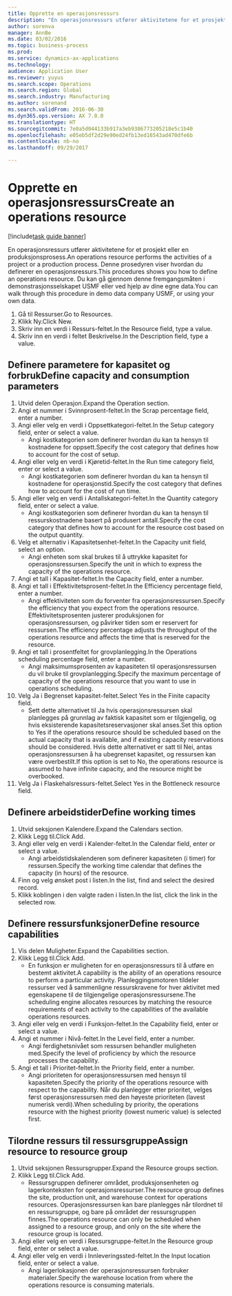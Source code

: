 ```yaml
--- 
title: Opprette en operasjonsressurs
description: "En operasjonsressurs utfører aktivitetene for et prosjekt eller en produksjonsprosess."
author: sorenva
manager: AnnBe
ms.date: 03/02/2016
ms.topic: business-process
ms.prod: 
ms.service: dynamics-ax-applications
ms.technology: 
audience: Application User
ms.reviewer: yuyus
ms.search.scope: Operations
ms.search.region: Global
ms.search.industry: Manufacturing
ms.author: sorenand
ms.search.validFrom: 2016-06-30
ms.dyn365.ops.version: AX 7.0.0
ms.translationtype: HT
ms.sourcegitcommit: 7e0a5d044133b917a3eb9386773205218e5c1b40
ms.openlocfilehash: e05eb5df2d29e90ed24fb13ed16543ad470dfe6b
ms.contentlocale: nb-no
ms.lasthandoff: 09/29/2017

---
```

# <a name="create-an-operations-resource"></a><span data-ttu-id="b5efe-103">Opprette en operasjonsressurs</span><span class="sxs-lookup"><span data-stu-id="b5efe-103">Create an operations resource</span></span>

[!include[task guide banner](../../includes/task-guide-banner.md)]

<span data-ttu-id="b5efe-104">En operasjonsressurs utfører aktivitetene for et prosjekt eller en produksjonsprosess.</span><span class="sxs-lookup"><span data-stu-id="b5efe-104">An operations resource performs the activities of a project or a production process.</span></span> <span data-ttu-id="b5efe-105">Denne prosedyren viser hvordan du definerer en operasjonsressurs.</span><span class="sxs-lookup"><span data-stu-id="b5efe-105">This procedures shows you how to define an operations resource.</span></span> <span data-ttu-id="b5efe-106">Du kan gå gjennom denne fremgangsmåten i demonstrasjonsselskapet USMF eller ved hjelp av dine egne data.</span><span class="sxs-lookup"><span data-stu-id="b5efe-106">You can walk through this procedure in demo data company USMF, or using your own data.</span></span>

1. <span data-ttu-id="b5efe-107">Gå til Ressurser.</span><span class="sxs-lookup"><span data-stu-id="b5efe-107">Go to Resources.</span></span>
2. <span data-ttu-id="b5efe-108">Klikk Ny.</span><span class="sxs-lookup"><span data-stu-id="b5efe-108">Click New.</span></span>
3. <span data-ttu-id="b5efe-109">Skriv inn en verdi i Ressurs-feltet.</span><span class="sxs-lookup"><span data-stu-id="b5efe-109">In the Resource field, type a value.</span></span>
4. <span data-ttu-id="b5efe-110">Skriv inn en verdi i feltet Beskrivelse.</span><span class="sxs-lookup"><span data-stu-id="b5efe-110">In the Description field, type a value.</span></span>

## <a name="define-capacity-and-consumption-parameters"></a><span data-ttu-id="b5efe-111">Definere parametere for kapasitet og forbruk</span><span class="sxs-lookup"><span data-stu-id="b5efe-111">Define capacity and consumption parameters</span></span>
1. <span data-ttu-id="b5efe-112">Utvid delen Operasjon.</span><span class="sxs-lookup"><span data-stu-id="b5efe-112">Expand the Operation section.</span></span>
2. <span data-ttu-id="b5efe-113">Angi et nummer i Svinnprosent-feltet.</span><span class="sxs-lookup"><span data-stu-id="b5efe-113">In the Scrap percentage field, enter a number.</span></span>
3. <span data-ttu-id="b5efe-114">Angi eller velg en verdi i Oppsettkategori-feltet.</span><span class="sxs-lookup"><span data-stu-id="b5efe-114">In the Setup category field, enter or select a value.</span></span>
    * <span data-ttu-id="b5efe-115">Angi kostkategorien som definerer hvordan du kan ta hensyn til kostnadene for oppsett.</span><span class="sxs-lookup"><span data-stu-id="b5efe-115">Specify the cost category that defines how to account for the cost of setup.</span></span>  
4. <span data-ttu-id="b5efe-116">Angi eller velg en verdi i Kjøretid-feltet.</span><span class="sxs-lookup"><span data-stu-id="b5efe-116">In the Run time category field, enter or select a value.</span></span>
    * <span data-ttu-id="b5efe-117">Angi kostkategorien som definerer hvordan du kan ta hensyn til kostnadene for operasjonstid.</span><span class="sxs-lookup"><span data-stu-id="b5efe-117">Specify the cost category that defines how to account for the cost of run time.</span></span>  
5. <span data-ttu-id="b5efe-118">Angi eller velg en verdi i Antallskategori-feltet.</span><span class="sxs-lookup"><span data-stu-id="b5efe-118">In the Quantity category field, enter or select a value.</span></span>
    * <span data-ttu-id="b5efe-119">Angi kostkategorien som definerer hvordan du kan ta hensyn til ressurskostnadene basert på produsert antall.</span><span class="sxs-lookup"><span data-stu-id="b5efe-119">Specify the cost category that defines how to account for the resource cost based on the output quantity.</span></span>  
6. <span data-ttu-id="b5efe-120">Velg et alternativ i Kapasitetsenhet-feltet.</span><span class="sxs-lookup"><span data-stu-id="b5efe-120">In the Capacity unit field, select an option.</span></span>
    * <span data-ttu-id="b5efe-121">Angi enheten som skal brukes til å uttrykke kapasitet for operasjonsressursen.</span><span class="sxs-lookup"><span data-stu-id="b5efe-121">Specify the unit in which to express the capacity of the operations resource.</span></span>  
7. <span data-ttu-id="b5efe-122">Angi et tall i Kapasitet-feltet.</span><span class="sxs-lookup"><span data-stu-id="b5efe-122">In the Capacity field, enter a number.</span></span>
8. <span data-ttu-id="b5efe-123">Angi et tall i Effektivitetsprosent-feltet.</span><span class="sxs-lookup"><span data-stu-id="b5efe-123">In the Efficiency percentage field, enter a number.</span></span>
    * <span data-ttu-id="b5efe-124">Angi effektiviteten som du forventer fra operasjonsressursen.</span><span class="sxs-lookup"><span data-stu-id="b5efe-124">Specify the efficiency that you expect from the operations resource.</span></span> <span data-ttu-id="b5efe-125">Effektivitetsprosenten justerer produksjonen for operasjonsressursen, og påvirker tiden som er reservert for ressursen.</span><span class="sxs-lookup"><span data-stu-id="b5efe-125">The efficiency percentage adjusts the throughput of the operations resource and affects the time that is reserved for the resource.</span></span>  
9. <span data-ttu-id="b5efe-126">Angi et tall i prosentfeltet for grovplanlegging.</span><span class="sxs-lookup"><span data-stu-id="b5efe-126">In the Operations scheduling percentage field, enter a number.</span></span>
    * <span data-ttu-id="b5efe-127">Angi maksimumsprosenten av kapasiteten til operasjonsressursen du vil bruke til grovplanlegging.</span><span class="sxs-lookup"><span data-stu-id="b5efe-127">Specify the maximum percentage of capacity of the operations resource that you want to use in operations scheduling.</span></span>  
10. <span data-ttu-id="b5efe-128">Velg Ja i Begrenset kapasitet-feltet.</span><span class="sxs-lookup"><span data-stu-id="b5efe-128">Select Yes in the Finite capacity field.</span></span>
    * <span data-ttu-id="b5efe-129">Sett dette alternativet til Ja hvis operasjonsressursen skal planlegges på grunnlag av faktisk kapasitet som er tilgjengelig, og hvis eksisterende kapasitetsreservasjoner skal anses.</span><span class="sxs-lookup"><span data-stu-id="b5efe-129">Set this option to Yes if the operations resource should be scheduled based on the actual capacity that is available, and if existing capacity reservations should be considered.</span></span> <span data-ttu-id="b5efe-130">Hvis dette alternativet er satt til Nei, antas operasjonsressursen å ha ubegrenset kapasitet, og ressursen kan være overbestilt.</span><span class="sxs-lookup"><span data-stu-id="b5efe-130">If this option is set to No, the operations resource is assumed to have infinite capacity, and the resource might be overbooked.</span></span>  
11. <span data-ttu-id="b5efe-131">Velg Ja i Flaskehalsressurs-feltet.</span><span class="sxs-lookup"><span data-stu-id="b5efe-131">Select Yes in the Bottleneck resource field.</span></span>

## <a name="define-working-times"></a><span data-ttu-id="b5efe-132">Definere arbeidstider</span><span class="sxs-lookup"><span data-stu-id="b5efe-132">Define working times</span></span>
1. <span data-ttu-id="b5efe-133">Utvid seksjonen Kalendere.</span><span class="sxs-lookup"><span data-stu-id="b5efe-133">Expand the Calendars section.</span></span>
2. <span data-ttu-id="b5efe-134">Klikk Legg til.</span><span class="sxs-lookup"><span data-stu-id="b5efe-134">Click Add.</span></span>
3. <span data-ttu-id="b5efe-135">Angi eller velg en verdi i Kalender-feltet.</span><span class="sxs-lookup"><span data-stu-id="b5efe-135">In the Calendar field, enter or select a value.</span></span>
    * <span data-ttu-id="b5efe-136">Angi arbeidstidskalenderen som definerer kapasiteten (i timer) for ressursen.</span><span class="sxs-lookup"><span data-stu-id="b5efe-136">Specify the working time calendar that defines the capacity (in hours) of the resource.</span></span>  
4. <span data-ttu-id="b5efe-137">Finn og velg ønsket post i listen.</span><span class="sxs-lookup"><span data-stu-id="b5efe-137">In the list, find and select the desired record.</span></span>
5. <span data-ttu-id="b5efe-138">Klikk koblingen i den valgte raden i listen.</span><span class="sxs-lookup"><span data-stu-id="b5efe-138">In the list, click the link in the selected row.</span></span>

## <a name="define-resource-capabilities"></a><span data-ttu-id="b5efe-139">Definere ressursfunksjoner</span><span class="sxs-lookup"><span data-stu-id="b5efe-139">Define resource capabilities</span></span>
1. <span data-ttu-id="b5efe-140">Vis delen Muligheter.</span><span class="sxs-lookup"><span data-stu-id="b5efe-140">Expand the Capabilities section.</span></span>
2. <span data-ttu-id="b5efe-141">Klikk Legg til.</span><span class="sxs-lookup"><span data-stu-id="b5efe-141">Click Add.</span></span>
    * <span data-ttu-id="b5efe-142">En funksjon er muligheten for en operasjonsressurs til å utføre en bestemt aktivitet.</span><span class="sxs-lookup"><span data-stu-id="b5efe-142">A capability is the ability of an operations resource to perform a particular activity.</span></span> <span data-ttu-id="b5efe-143">Planleggingsmotoren tildeler ressurser ved å sammenligne ressurskravene for hver aktivitet med egenskapene til de tilgjengelige operasjonsressursene.</span><span class="sxs-lookup"><span data-stu-id="b5efe-143">The scheduling engine allocates resources by matching the resource requirements of each activity to the capabilities of the available operations resources.</span></span>  
3. <span data-ttu-id="b5efe-144">Angi eller velg en verdi i Funksjon-feltet.</span><span class="sxs-lookup"><span data-stu-id="b5efe-144">In the Capability field, enter or select a value.</span></span>
4. <span data-ttu-id="b5efe-145">Angi et nummer i Nivå-feltet.</span><span class="sxs-lookup"><span data-stu-id="b5efe-145">In the Level field, enter a number.</span></span>
    * <span data-ttu-id="b5efe-146">Angi ferdighetsnivået som ressursen behandler muligheten med.</span><span class="sxs-lookup"><span data-stu-id="b5efe-146">Specify the level of proficiency by which the resource processes the capability.</span></span>  
5. <span data-ttu-id="b5efe-147">Angi et tall i Prioritet-feltet.</span><span class="sxs-lookup"><span data-stu-id="b5efe-147">In the Priority field, enter a number.</span></span>
    * <span data-ttu-id="b5efe-148">Angi prioriteten for operasjonsressursen med hensyn til kapasiteten.</span><span class="sxs-lookup"><span data-stu-id="b5efe-148">Specify the priority of the operations resource with respect to the capability.</span></span> <span data-ttu-id="b5efe-149">Når du planlegger etter prioritet, velges først operasjonsressursen med den høyeste prioriteten (lavest numerisk verdi).</span><span class="sxs-lookup"><span data-stu-id="b5efe-149">When scheduling by priority, the operations resource with the highest priority (lowest numeric value) is selected first.</span></span>  

## <a name="assign-resource-to-resource-group"></a><span data-ttu-id="b5efe-150">Tilordne ressurs til ressursgruppe</span><span class="sxs-lookup"><span data-stu-id="b5efe-150">Assign resource to resource group</span></span>
1. <span data-ttu-id="b5efe-151">Utvid seksjonen Ressursgrupper.</span><span class="sxs-lookup"><span data-stu-id="b5efe-151">Expand the Resource groups section.</span></span>
2. <span data-ttu-id="b5efe-152">Klikk Legg til.</span><span class="sxs-lookup"><span data-stu-id="b5efe-152">Click Add.</span></span>
    * <span data-ttu-id="b5efe-153">Ressursgruppen definerer området, produksjonsenheten og lagerkonteksten for operasjonsressurser.</span><span class="sxs-lookup"><span data-stu-id="b5efe-153">The resource group defines the site, production unit, and warehouse context for operations resources.</span></span> <span data-ttu-id="b5efe-154">Operasjonsressursen kan bare planlegges når tilordnet til en ressursgruppe, og bare på området der ressursgruppen finnes.</span><span class="sxs-lookup"><span data-stu-id="b5efe-154">The operations resource can only be scheduled when assigned to a resource group, and only on the site where the resource group is located.</span></span>  
3. <span data-ttu-id="b5efe-155">Angi eller velg en verdi i Ressursgruppe-feltet.</span><span class="sxs-lookup"><span data-stu-id="b5efe-155">In the Resource group field, enter or select a value.</span></span>
4. <span data-ttu-id="b5efe-156">Angi eller velg en verdi i Innleveringssted-feltet.</span><span class="sxs-lookup"><span data-stu-id="b5efe-156">In the Input location field, enter or select a value.</span></span>
    * <span data-ttu-id="b5efe-157">Angi lagerlokasjonen der operasjonsressursen forbruker materialer.</span><span class="sxs-lookup"><span data-stu-id="b5efe-157">Specify the warehouse location from where the operations resource is consuming materials.</span></span>  


